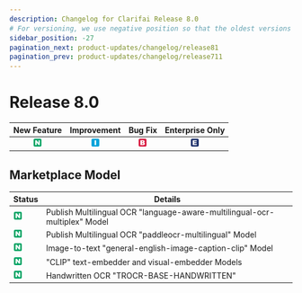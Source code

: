 ```yaml
---
description: Changelog for Clarifai Release 8.0
# For versioning, we use negative position so that the oldest versions are displayed at the bottom. Any time you add a new version, increase the position by -1.
sidebar_position: -27
pagination_next: product-updates/changelog/release81
pagination_prev: product-updates/changelog/release711
---
```


# Release 8.0

| New Feature | Improvement | Bug Fix | Enterprise Only |
| :---: | :---: | :---: | :---: |
| ![new-feature](/img/new_feature.jpg) | ![improvement](/img/improvement.jpg) | ![bug](/img/bug.jpg) | ![enterprise](/img/enterprise.jpg) |

## Marketplace Model
|Status     |Details                                            |
|-----------|---------------------------------------------------|
| ![new-feature](/img/new_feature.jpg) |Publish Multilingual OCR "language-aware-multilingual-ocr-multiplex" Model |
| ![new-feature](/img/new_feature.jpg) |Publish Multilingual OCR "paddleocr-multilingual" Model      |
| ![new-feature](/img/new_feature.jpg) |Image-to-text "general-english-image-caption-clip" Model |
| ![new-feature](/img/new_feature.jpg) |"CLIP" text-embedder and visual-embedder Models |
| ![new-feature](/img/new_feature.jpg) |Handwritten OCR "TROCR-BASE-HANDWRITTEN" |



